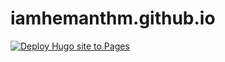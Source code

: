 # iamhemanthm.github.io

[![Deploy Hugo site to Pages](https://github.com/iamhemanthm/iamhemanthm.github.io/actions/workflows/hugo.yml/badge.svg)](https://github.com/iamhemanthm/iamhemanthm.github.io/actions/workflows/hugo.yml)
